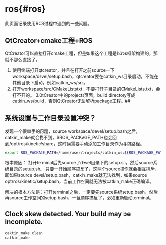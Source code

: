 ros{#ros}
===========

此页面记录使用ROS过程中遇到的一些问题。


## QtCreator+cmake工程+ROS
QtCreator可以直接打开cmake工程，但是如果这个工程是以ros框架构建的，那就不那么直接了。
1. 使用终端打开qtcreator，并且在打开之前source一下workspace/devel/setup.bash，qtcreator要在catkin_ws目录启动，不能在其他目录下启动，例如catkin_ws/src。
2. 打开workspace/src/CMakeListstxt，不要打开子目录的CMakeLists.txt，会打不开的。
3.QtCreator中的projects页面，build directory写成catkin_ws/build，否则QtCreator无法解析package工程。## 

## 系统设置与工作目录设置冲突？
发现一个很棘手的问题，source workspace/devel/setup.bash之后，catkin_make就会找不到，$ROS_PACKAGE_PATH也会回到/opt/ros/kinetic/share，这时候需要手动添加工作目录作为寻包路径。
```.sh
export ROS_PACKAGE_PATH=/home/user/projects/catkin_ws:${ROS_PACKAGE_PATH}
```

根本原因：
打开terminal后先source了devel目录下的setup.sh，然后source系统目录的setup.sh。
只要一开始顺序搞反了，这两个source操作就会相互排斥，即如果source devel/setup.bash，catkin_make就无法找到，如果source opt/ros/kinetic/setup.bash，当前工作空间就无法被catkin_make正确编译。


解决的根本方法是：打开terminal之后，一定要先source系统setup.bash，然后再source工作空间的setup.bash，一旦顺序搞反了，必须重新启动terminal。


## Clock skew detected. Your build may be incomplete.
```.sh
caktin_make clean
catkin_make
```
